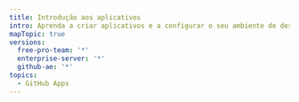 ```yaml
---
title: Introdução aos aplicativos
intro: Aprenda a criar aplicativos e a configurar o seu ambiente de desenvolvimento.
mapTopic: true
versions:
  free-pro-team: '*'
  enterprise-server: '*'
  github-ae: '*'
topics:
  - GitHub Apps
---
```



